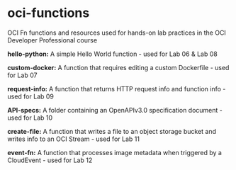 # oci-functions
OCI Fn functions and resources used for hands-on lab practices in the OCI Developer Professional course

<b>hello-python:</b> A simple Hello World function - used for Lab 06 & Lab 08

<b>custom-docker:</b> A function that requires editing a custom Dockerfile - used for Lab 07

<b>request-info:</b> A function that returns HTTP request info and function info - used for Lab 09

<b>API-specs:</b> A folder containing an OpenAPIv3.0 specification document - used for Lab 10

<b>create-file:</b> A function that writes a file to an object storage bucket and writes info to an OCI Stream - used for Lab 11

<b>event-fn:</b> A function that processes image metadata when triggered by a CloudEvent - used for Lab 12
